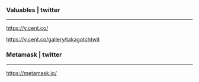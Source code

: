 ### Valuables | twitter
---
https://v.cent.co/

https://v.cent.co/gallery/takagotchtwit


### Metamask | twitter
---
https://metamask.io/





```
```

```
```


```
```




